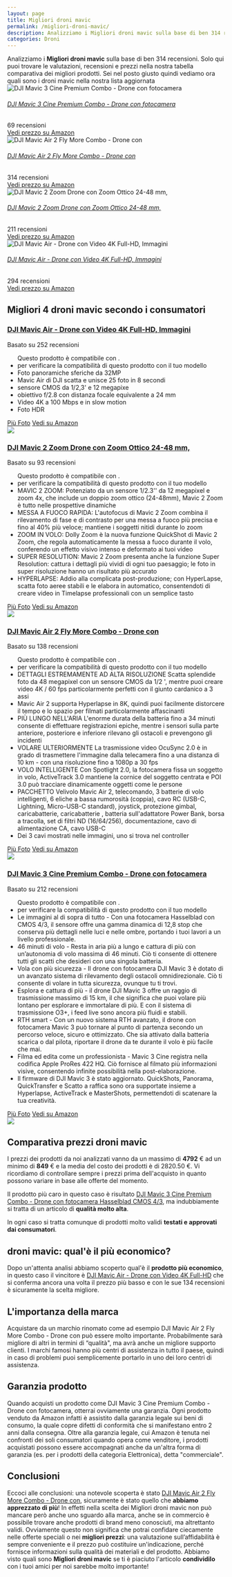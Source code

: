 ```yaml
---
layout: page
title: Migliori droni mavic
permalink: /migliori-droni-mavic/
description: Analizziamo i Migliori droni mavic sulla base di ben 314 recensioni. Se cerchi droni mavic sei nel posto giusto quindi vediamo ora quali sono nella nostra lista aggiornata. Trova i tuoi prodotti preferiti grazie alle nostre ricerche di mercato.
categories: Droni
---
```

<div class="init">Analizziamo i <b>Migliori droni mavic</b> sulla base di ben 314 recensioni. Solo qui puoi trovare le valutazioni, recensioni e prezzi nella nostra tabella comparativa dei migliori prodotti. 
        Sei nel posto giusto quindi vediamo ora quali sono i droni mavic nella nostra lista aggiornata</div> <div class="container mt-50 mb-50"> <div class="row d-flex justify-content-center "> <div class="col-md-10"> <div class="card card-body mt-3"> <div class="media align-items-center align-items-lg-start text-center text-lg-left flex-column flex-lg-row"> <div class="mr-2 mb-3 mb-lg-0"> <img class="card-image" src="https://m.media-amazon.com/images/I/71SXSgyFQ8L._AC_UL320_.jpg" alt="DJI Mavic 3 Cine Premium Combo - Drone con fotocamera"> </div> <div class="media-body"> <h6 class="media-title font-weight-semibold"> <a href="https://amzn.to/3lMDCL3" data-abc="true">DJI Mavic 3 Cine Premium Combo - Drone con fotocamera</a> </h6> <p class="mb-3"> </p> </div> <div class="mt-3 mt-lg-0 ml-lg-3 text-center review-block"> <div> <i class="fa fa-star"></i> <i class="fa fa-star"></i> <i class="fa fa-star"></i> <i class="fa fa-star"></i> </div> <div class="text-muted">69 recensioni</div> <a href="https://amzn.to/3lMDCL3" target='_blank' rel='noopener nofollow' class="btn btn-primary">Vedi prezzo su Amazon</a> </div> </div> </div> <div class="card card-body mt-3"> <div class="media align-items-center align-items-lg-start text-center text-lg-left flex-column flex-lg-row"> <div class="mr-2 mb-3 mb-lg-0"> <img class="card-image" src="https://m.media-amazon.com/images/I/71QJRpLCFTL._AC_UL320_.jpg" alt="DJI Mavic Air 2 Fly More Combo - Drone con"> </div> <div class="media-body"> <h6 class="media-title font-weight-semibold"> <a href="https://amzn.to/3G8js7l" data-abc="true">DJI Mavic Air 2 Fly More Combo - Drone con</a> </h6> <p class="mb-3"> </p> </div> <div class="mt-3 mt-lg-0 ml-lg-3 text-center review-block"> <div> <i class="fa fa-star"></i> <i class="fa fa-star"></i> <i class="fa fa-star"></i> <i class="fa fa-star"></i> </div> <div class="text-muted">314 recensioni</div> <a href="https://amzn.to/3G8js7l" target='_blank' rel='noopener nofollow' class="btn btn-primary">Vedi prezzo su Amazon</a> </div> </div> </div> <div class="card card-body mt-3"> <div class="media align-items-center align-items-lg-start text-center text-lg-left flex-column flex-lg-row"> <div class="mr-2 mb-3 mb-lg-0"> <img class="card-image" src="https://m.media-amazon.com/images/I/51UqbUwuTLL._AC_UL320_.jpg" alt="DJI Mavic 2 Zoom Drone con Zoom Ottico 24-48 mm,"> </div> <div class="media-body"> <h6 class="media-title font-weight-semibold"> <a href="https://amzn.to/3wteFu1" data-abc="true">DJI Mavic 2 Zoom Drone con Zoom Ottico 24-48 mm,</a> </h6> <p class="mb-3"> </p> </div> <div class="mt-3 mt-lg-0 ml-lg-3 text-center review-block"> <div> <i class="fa fa-star"></i> <i class="fa fa-star"></i> <i class="fa fa-star"></i> <i class="fa fa-star"></i> </div> <div class="text-muted">211 recensioni</div> <a href="https://amzn.to/3wteFu1" target='_blank' rel='noopener nofollow' class="btn btn-primary">Vedi prezzo su Amazon</a> </div> </div> </div> <div class="card card-body mt-3"> <div class="media align-items-center align-items-lg-start text-center text-lg-left flex-column flex-lg-row"> <div class="mr-2 mb-3 mb-lg-0"> <img class="card-image" src="https://m.media-amazon.com/images/I/61IEduvqVrL._AC_UL320_.jpg" alt="DJI Mavic Air - Drone con Video 4K Full-HD, Immagini"> </div> <div class="media-body"> <h6 class="media-title font-weight-semibold"> <a href="https://amzn.to/3G2QJAV" data-abc="true">DJI Mavic Air - Drone con Video 4K Full-HD, Immagini</a> </h6> <p class="mb-3"> </p> </div> <div class="mt-3 mt-lg-0 ml-lg-3 text-center review-block"> <div> <i class="fa fa-star"></i> <i class="fa fa-star"></i> <i class="fa fa-star"></i> <i class="fa fa-star"></i> </div> <div class="text-muted">294 recensioni</div> <a href="https://amzn.to/3G2QJAV" target='_blank' rel='noopener nofollow' class="btn btn-primary">Vedi prezzo su Amazon</a> </div> </div> </div> </div> </div> </div>  <div class="container py-4 my-4 mx-auto d-flex flex-column"> <h2>Migliori 4 droni mavic secondo i consumatori</h2> <div class="row d-flex justify-content-center"> <div class="col-md-10"> <div class="card card-body mt-3"> <div class="header"> <div class="row r1"> <div class="col-md-9 abc"> <h3><a href="https://amzn.to/3G2QJAV" target='_blank' rel='noopener nofollow'>DJI Mavic Air - Drone con Video 4K Full-HD, Immagini</a></h3> </div> <div class="col-md-3 text-right pqr"><i class="fa fa-star"></i><i class="fa fa-star"></i><i class="fa fa-star"></i><i class="fa fa-star"></i><i class="fa fa-star"></i></div> <p class="text-right para">Basato su 252 recensioni</p> </div> </div> <div class="container-body mt-4"> <div class="row r3"> <div class="col-md-5 p-0 klo"> <div class="row"> <div class="col ul-feature"> <ul class='a-unordered-list a-vertical a-spacing-mini'> <div id='hsx-rpp-bullet-fits-message' class='aok-hidden'> <div class='a-box a-alert-inline a-alert-inline-success hsx-rpp-fitment-bullets' aria-live='polite' aria-atomic='true'><div class='a-box-inner a-alert-container'><i class='a-icon a-icon-alert'></i><div class='a-alert-content'> Questo prodotto è compatibile con&nbsp;<span class='hsx-rpp-bullet-model-info'></span>. </div></div></div> </div> <li id='replacementPartsFitmentBullet' data-doesntfitmessage='Non sono disponibili informazioni per questo pezzo per ' data-fitsmessage='Questo prodotto è compatibile con ' class='aok-hidden'><span class='a-list-item'> <span id='replacementPartsFitmentBulletInner'> <a class='a-link-normal hsx-rpp-fitment-focus' href='#'></a> <span>per verificare la compatibilità di questo prodotto con il tuo modello</span> </span></span></li> <script type='text/javascript'> P.when('ReplacementPartsBulletLoader').execute(function(module){ module.initializeDPX(); })</script> <li><span class='a-list-item'> Foto panoramiche sferiche da 32MP </span></li> <li><span class='a-list-item'> Mavic Air di DJI scatta e unisce 25 foto in 8 secondi </span></li> <li><span class='a-list-item'> sensore CMOS da 1/2,3' e 12 megapixe </span></li> <li><span class='a-list-item'> obiettivo f/2.8 con distanza focale equivalente a 24 mm </span></li> <li><span class='a-list-item'> Video 4K a 100 Mbps e in slow motion </span></li> <li><span class='a-list-item'> Foto HDR </span></li> </ul> </div> </div> <div class="row"> <div class="col text-center"> <a href="https://amzn.to/3G2QJAV" target='_blank' rel='noopener nofollow' class="btn btn-secondary btn-piu-foto">Più Foto</a> <a href="https://amzn.to/3G2QJAV" target='_blank' rel='noopener nofollow' class="btn btn-primary btn-vedi-su-amazon">Vedi su Amazon</a> </div> </div> </div> <div class="col-md-7 img-detail"> <img src="https://m.media-amazon.com/images/I/61IEduvqVrL._AC_UL320_.jpg"> </div> </div> </div> </div> </div> </div> <div class="row d-flex justify-content-center"> <div class="col-md-10"> <div class="card card-body mt-3"> <div class="header"> <div class="row r1"> <div class="col-md-9 abc"> <h3><a href="https://amzn.to/3wteFu1" target='_blank' rel='noopener nofollow'>DJI Mavic 2 Zoom Drone con Zoom Ottico 24-48 mm,</a></h3> </div> <div class="col-md-3 text-right pqr"><i class="fa fa-star"></i><i class="fa fa-star"></i><i class="fa fa-star"></i><i class="fa fa-star"></i><i class="fa fa-star"></i></div> <p class="text-right para">Basato su 93 recensioni</p> </div> </div> <div class="container-body mt-4"> <div class="row r3"> <div class="col-md-5 p-0 klo"> <div class="row"> <div class="col ul-feature"> <ul class='a-unordered-list a-vertical a-spacing-mini'> <div id='hsx-rpp-bullet-fits-message' class='aok-hidden'> <div class='a-box a-alert-inline a-alert-inline-success hsx-rpp-fitment-bullets' aria-live='polite' aria-atomic='true'><div class='a-box-inner a-alert-container'><i class='a-icon a-icon-alert'></i><div class='a-alert-content'> Questo prodotto è compatibile con&nbsp;<span class='hsx-rpp-bullet-model-info'></span>. </div></div></div> </div> <li id='replacementPartsFitmentBullet' data-doesntfitmessage='Non sono disponibili informazioni per questo pezzo per ' data-fitsmessage='Questo prodotto è compatibile con ' class='aok-hidden'><span class='a-list-item'> <span id='replacementPartsFitmentBulletInner'> <a class='a-link-normal hsx-rpp-fitment-focus' href='#'></a> <span>per verificare la compatibilità di questo prodotto con il tuo modello</span> </span></span></li> <script type='text/javascript'> P.when('ReplacementPartsBulletLoader').execute(function(module){ module.initializeDPX(); })</script> <li><span class='a-list-item'> MAVIC 2 ZOOM: Potenziato da un sensore 1/2.3'' da 12 megapixel e zoom 4x, che include un doppio zoom ottico (24-48mm), Mavic 2 Zoom è tutto nelle prospettive dinamiche </span></li> <li><span class='a-list-item'> MESSA A FUOCO RAPIDA: L'autofocus di Mavic 2 Zoom combina il rilevamento di fase e di contrasto per una messa a fuoco più precisa e fino al 40% più veloce; mantiene i soggetti nitidi durante lo zoom </span></li> <li><span class='a-list-item'> ZOOM IN VOLO: Dolly Zoom è la nuova funzione QuickShot di Mavic 2 Zoom, che regola automaticamente la messa a fuoco durante il volo, conferendo un effetto visivo intenso e deformato ai tuoi video </span></li> <li><span class='a-list-item'> SUPER RESOLUTION: Mavic 2 Zoom presenta anche la funzione Super Resolution: cattura i dettagli più vividi di ogni tuo paesaggio; le foto in super risoluzione hanno un risultato più accurato </span></li> <li><span class='a-list-item'> HYPERLAPSE: Addio alla complicata post-produzione; con HyperLapse, scatta foto aeree stabili e le elabora in automatico, consentendoti di creare video in Timelapse professionali con un semplice tasto </span></li> </ul> </div> </div> <div class="row"> <div class="col text-center"> <a href="https://amzn.to/3wteFu1" target='_blank' rel='noopener nofollow' class="btn btn-secondary btn-piu-foto">Più Foto</a> <a href="https://amzn.to/3wteFu1" target='_blank' rel='noopener nofollow' class="btn btn-primary btn-vedi-su-amazon">Vedi su Amazon</a> </div> </div> </div> <div class="col-md-7 img-detail"> <img src="https://m.media-amazon.com/images/I/51UqbUwuTLL._AC_UL320_.jpg"> </div> </div> </div> </div> </div> </div> <div class="row d-flex justify-content-center"> <div class="col-md-10"> <div class="card card-body mt-3"> <div class="header"> <div class="row r1"> <div class="col-md-9 abc"> <h3><a href="https://amzn.to/3G8js7l" target='_blank' rel='noopener nofollow'>DJI Mavic Air 2 Fly More Combo - Drone con</a></h3> </div> <div class="col-md-3 text-right pqr"><i class="fa fa-star"></i><i class="fa fa-star"></i><i class="fa fa-star"></i><i class="fa fa-star"></i><i class="fa fa-star"></i></div> <p class="text-right para">Basato su 138 recensioni</p> </div> </div> <div class="container-body mt-4"> <div class="row r3"> <div class="col-md-5 p-0 klo"> <div class="row"> <div class="col ul-feature"> <ul class='a-unordered-list a-vertical a-spacing-mini'> <div id='hsx-rpp-bullet-fits-message' class='aok-hidden'> <div class='a-box a-alert-inline a-alert-inline-success hsx-rpp-fitment-bullets' aria-live='polite' aria-atomic='true'><div class='a-box-inner a-alert-container'><i class='a-icon a-icon-alert'></i><div class='a-alert-content'> Questo prodotto è compatibile con&nbsp;<span class='hsx-rpp-bullet-model-info'></span>. </div></div></div> </div> <li id='replacementPartsFitmentBullet' data-doesntfitmessage='Non sono disponibili informazioni per questo pezzo per ' data-fitsmessage='Questo prodotto è compatibile con ' class='aok-hidden'><span class='a-list-item'> <span id='replacementPartsFitmentBulletInner'> <a class='a-link-normal hsx-rpp-fitment-focus' href='#'></a> <span>per verificare la compatibilità di questo prodotto con il tuo modello</span> </span></span></li> <script type='text/javascript'> P.when('ReplacementPartsBulletLoader').execute(function(module){ module.initializeDPX(); })</script> <li><span class='a-list-item'> DETTAGLI ESTREMAMENTE AD ALTA RISOLUZIONE Scatta splendide foto da 48 megapixel con un sensore CMOS da 1/2 ', mentre puoi creare video 4K / 60 fps particolarmente perfetti con il giunto cardanico a 3 assi </span></li> <li><span class='a-list-item'> Mavic Air 2 supporta Hyperlapse in 8K, quindi puoi facilmente distorcere il tempo e lo spazio per filmati particolarmente affascinanti </span></li> <li><span class='a-list-item'> PIÙ LUNGO NELL'ARIA L'enorme durata della batteria fino a 34 minuti consente di effettuare registrazioni epiche, mentre i sensori sulla parte anteriore, posteriore e inferiore rilevano gli ostacoli e prevengono gli incidenti </span></li> <li><span class='a-list-item'> VOLARE ULTERIORMENTE La trasmissione video OcuSync 2.0 è in grado di trasmettere l'immagine dalla telecamera fino a una distanza di 10 km - con una risoluzione fino a 1080p a 30 fps </span></li> <li><span class='a-list-item'> VOLO INTELLIGENTE Con ​​Spotlight 2.0, la fotocamera fissa un soggetto in volo, ActiveTrack 3.0 mantiene la cornice del soggetto centrata e POI 3.0 può tracciare dinamicamente oggetti come le persone </span></li> <li><span class='a-list-item'> PACCHETTO Velivolo Mavic Air 2, telecomando, 3 batterie di volo intelligenti, 6 eliche a bassa rumorosità (coppia), cavo RC (USB-C, Lightning, Micro-USB-C standard), joystick, protezione gimbal, caricabatterie, caricabatterie , batteria sull'adattatore Power Bank, borsa a tracolla, set di filtri ND (16/64/256), documentazione, cavo di alimentazione CA, cavo USB-C </span></li> <li><span class='a-list-item'> Dei 3 cavi mostrati nelle immagini, uno si trova nel controller </span></li> </ul> </div> </div> <div class="row"> <div class="col text-center"> <a href="https://amzn.to/3G8js7l" target='_blank' rel='noopener nofollow' class="btn btn-secondary btn-piu-foto">Più Foto</a> <a href="https://amzn.to/3G8js7l" target='_blank' rel='noopener nofollow' class="btn btn-primary btn-vedi-su-amazon">Vedi su Amazon</a> </div> </div> </div> <div class="col-md-7 img-detail"> <img src="https://m.media-amazon.com/images/I/71QJRpLCFTL._AC_UL320_.jpg"> </div> </div> </div> </div> </div> </div> <div class="row d-flex justify-content-center"> <div class="col-md-10"> <div class="card card-body mt-3"> <div class="header"> <div class="row r1"> <div class="col-md-9 abc"> <h3><a href="https://amzn.to/3lMDCL3" target='_blank' rel='noopener nofollow'>DJI Mavic 3 Cine Premium Combo - Drone con fotocamera</a></h3> </div> <div class="col-md-3 text-right pqr"><i class="fa fa-star"></i><i class="fa fa-star"></i><i class="fa fa-star"></i><i class="fa fa-star"></i><i class="fa fa-star"></i></div> <p class="text-right para">Basato su 212 recensioni</p> </div> </div> <div class="container-body mt-4"> <div class="row r3"> <div class="col-md-5 p-0 klo"> <div class="row"> <div class="col ul-feature"> <ul class='a-unordered-list a-vertical a-spacing-mini'> <div id='hsx-rpp-bullet-fits-message' class='aok-hidden'> <div class='a-box a-alert-inline a-alert-inline-success hsx-rpp-fitment-bullets' aria-live='polite' aria-atomic='true'><div class='a-box-inner a-alert-container'><i class='a-icon a-icon-alert'></i><div class='a-alert-content'> Questo prodotto è compatibile con&nbsp;<span class='hsx-rpp-bullet-model-info'></span>. </div></div></div> </div> <li id='replacementPartsFitmentBullet' data-doesntfitmessage='Non sono disponibili informazioni per questo pezzo per ' data-fitsmessage='Questo prodotto è compatibile con ' class='aok-hidden'><span class='a-list-item'> <span id='replacementPartsFitmentBulletInner'> <a class='a-link-normal hsx-rpp-fitment-focus' href='#'></a> <span>per verificare la compatibilità di questo prodotto con il tuo modello</span> </span></span></li> <script type='text/javascript'> P.when('ReplacementPartsBulletLoader').execute(function(module){ module.initializeDPX(); })</script> <li><span class='a-list-item'> Le immagini al di sopra di tutto - Con una fotocamera Hasselblad con CMOS 4/3, il sensore offre una gamma dinamica di 12,8 stop che conserva più dettagli nelle luci e nelle ombre, portando i tuoi lavori a un livello professionale. </span></li> <li><span class='a-list-item'> 46 minuti di volo - Resta in aria più a lungo e cattura di più con un’autonomia di volo massima di 46 minuti. Ciò ti consente di ottenere tutti gli scatti che desideri con una singola batteria. </span></li> <li><span class='a-list-item'> Vola con più sicurezza - Il drone con fotocamera DJI Mavic 3 è dotato di un avanzato sistema di rilevamento degli ostacoli omnidirezionale. Ciò ti consente di volare in tutta sicurezza, ovunque tu ti trovi. </span></li> <li><span class='a-list-item'> Esplora e cattura di più - il drone DJI Mavic 3 offre un raggio di trasmissione massimo di 15 km, il che significa che puoi volare più lontano per esplorare e immortalare di più. E con il sistema di trasmissione O3+, i feed live sono ancora più fluidi e stabili. </span></li> <li><span class='a-list-item'> RTH smart - Con un nuovo sistema RTH avanzato, il drone con fotocamera Mavic 3 può tornare al punto di partenza secondo un percorso veloce, sicuro e ottimizzato. Che sia attivato dalla batteria scarica o dal pilota, riportare il drone da te durante il volo è più facile che mai. </span></li> <li><span class='a-list-item'> Filma ed edita come un professionista - Mavic 3 Cine registra nella codifica Apple ProRes 422 HQ. Ciò fornisce al filmato più informazioni visive, consentendo infinite possibilità nella post-elaborazione. </span></li> <li><span class='a-list-item'> Il firmware di DJI Mavic 3 è stato aggiornato. QuickShots, Panorama, QuickTransfer e Scatto a raffica sono ora supportate insieme a Hyperlapse, ActiveTrack e MasterShots, permettendoti di scatenare la tua creatività. </span></li> </ul> </div> </div> <div class="row"> <div class="col text-center"> <a href="https://amzn.to/3lMDCL3" target='_blank' rel='noopener nofollow' class="btn btn-secondary btn-piu-foto">Più Foto</a> <a href="https://amzn.to/3lMDCL3" target='_blank' rel='noopener nofollow' class="btn btn-primary btn-vedi-su-amazon">Vedi su Amazon</a> </div> </div> </div> <div class="col-md-7 img-detail"> <img src="https://m.media-amazon.com/images/I/71SXSgyFQ8L._AC_UL320_.jpg"> </div> </div> </div> </div> </div> </div> </div> <div class="price-table">
                <h2>Comparativa prezzi droni mavic</h2>
                <div><p>I prezzi dei prodotti da noi analizzati vanno da un massimo di <b>4792</b> € ad un minimo di <b>849</b> € e la media del costo dei prodotti è di 2820.50 €. Vi ricordiamo di controllare sempre i prezzi prima dell'acquisto in quanto possono variare in base alle offerte del momento.</p>
                <p>Il prodotto più caro in questo caso è risultato <a href="https://amzn.to/3lMDCL3" target="_blank" rel="noopener nofollow">DJI Mavic 3 Cine Premium Combo - Drone con fotocamera Hasselblad CMOS 4/3</a>, ma indubbiamente si tratta di un articolo di <b>qualità molto alta</b>.</p>
                <p>In ogni caso si tratta comunque di prodotti molto validi <b>testati e approvati dai consumatori</b>.</p></div>
            </div><div class="price-table-low"><h2>droni mavic: qual'è il più economico?</h2><div><p>Dopo un'attenta analisi abbiamo scoperto qual'è il <b>prodotto più economico</b>, in questo caso il vincitore è <a href="https://amzn.to/3G2QJAV" target="_blank" rel="noopener nofollow">DJI Mavic Air - Drone con Video 4K Full-HD</a> che si conferma ancora una volta il prezzo più basso e con le sue 134 recensioni è sicuramente la scelta migliore. </p></div></div><h2>L'importanza della marca</h2>
<div>Acquistare da un marchio rinomato come ad esempio DJI Mavic Air 2 Fly More Combo - Drone con può essere molto importante. 
    Probabilmente sarà migliore di altri in termini di “qualità", ma avrà anche un migliore supporto clienti. 
    I marchi famosi hanno più centri di assistenza in tutto il paese, quindi in caso 
    di problemi puoi semplicemente portarlo in uno dei loro centri di assistenza.
</div>
<h2>Garanzia prodotto</h2>
<div>Quando acquisti un prodotto come DJI Mavic 3 Cine Premium Combo - Drone con fotocamera, otterrai ovviamente una garanzia. 
Ogni prodotto venduto da Amazon infatti è assistito dalla garanzia legale sui beni di consumo, 
la quale copre difetti di conformità che si manifestano entro 2 anni dalla consegna.
Oltre alla garanzia legale, cui Amazon è tenuta nei confronti dei soli consumatori quando opera come venditore, 
i prodotti acquistati possono essere accompagnati anche da un'altra forma di garanzia 
(es. per i prodotti della categoria Elettronica), detta "commerciale".
</div><h2>Conclusioni</h2><div>
        Eccoci alle conclusioni: una notevole scoperta è stato <a href="https://amzn.to/3G8js7l" target="_blank" rel="noopener nofollow">DJI Mavic Air 2 Fly More Combo - Drone con</a>, sicuramente è stato quello che <b>abbiamo apprezzato di più</b>!      
        In effetti nella scelta dei Migliori droni mavic non può mancare però anche uno sguardo alla marca, anche se in commercio è possibile trovare anche prodotti di brand meno conosciuti, ma altrettanto validi.
        Ovviamente questo non significa che potrai confidare ciecamente nelle offerte speciali o nei <b>migliori prezzi</b>: una valutazione sull’affidabilità è sempre conveniente e il prezzo può costituire un'indicazione, perché fornisce informazioni sulla qualità dei materiali e del prodotto.
        Abbiamo visto quali sono <b>Migliori droni mavic</b> se ti è piaciuto l'articolo <b>condividilo</b> con i tuoi amici per noi sarebbe molto importante!
      </div>